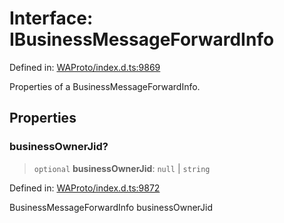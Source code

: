 # Interface: IBusinessMessageForwardInfo

Defined in: [WAProto/index.d.ts:9869](https://github.com/Fokusdotid/Baileys/blob/3533fb5d5a1e97f0cc8384505a121b389a346518/WAProto/index.d.ts#L9869)

Properties of a BusinessMessageForwardInfo.

## Properties

### businessOwnerJid?

> `optional` **businessOwnerJid**: `null` \| `string`

Defined in: [WAProto/index.d.ts:9872](https://github.com/Fokusdotid/Baileys/blob/3533fb5d5a1e97f0cc8384505a121b389a346518/WAProto/index.d.ts#L9872)

BusinessMessageForwardInfo businessOwnerJid
